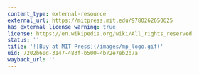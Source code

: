 ```yaml
---
content_type: external-resource
external_url: https://mitpress.mit.edu/9780262650625
has_external_license_warning: true
license: https://en.wikipedia.org/wiki/All_rights_reserved
status: ''
title: '![Buy at MIT Press](/images/mp_logo.gif)'
uid: 7202b60d-3147-483f-b500-4b72e7eb2b7a
wayback_url: ''
---
```

